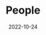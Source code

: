 ---
title: People
date: 2022-10-24

type: landing

sections:
  - block: people
    content:
      title: Meet the Team
      # Choose which groups/teams of users to display.
      # Edit `user_groups` in each user's profile to add them to one or more of these groups.
      user_groups:
          - 实验室主任
          - 合作研究者
          - 在读博士生
          - 在读硕士生
          - 访问实习生
          - 优秀本科生
      sort_by: Params.grade
      sort_ascending: false
    design:
      show_interests: false
      show_role: true
      show_social: true
---